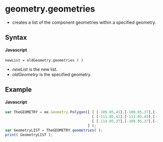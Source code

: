 # geometry.geometries
- creates a list of the component geometries within a specified geometry.

## Syntax

#### Javascript
```
newList = oldGeometry.geometries ( ) 
```

- *newList* is the new list.
- *oldGeometry* is the specified geometry.

## Example

#### Javascript
```javascript
var TheGEOMETRY = ee.Geometry.Polygon([ [ [-109.05,41],[-109.05,37],[-102.05,37],[-102.05,41] ], 
                                        [ [-111.05,41],[-111.05,45],[-104.10,45],[-104.10,41] ],
                                        [ [-114.05,37],[-109.05,37],[-109.05,41],[-111.05,41],[-111.05,42],[-114.05,42.0] ]
                                      ] );
var GeometryLIST = TheGEOMETRY.geometries( );    
print( GeometryLIST );

```
